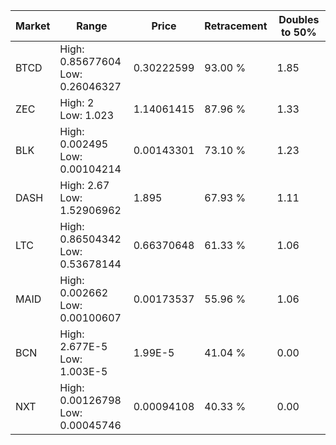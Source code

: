 | Market | Range | Price| Retracement | Doubles to 50% |
| --- | --- | --- | --- | --- |
| BTCD | High: 0.85677604<br />Low: 0.26046327 | 0.30222599 | 93.00 % | 1.85 |
| ZEC | High: 2<br />Low: 1.023 | 1.14061415 | 87.96 % | 1.33 |
| BLK | High: 0.002495<br />Low: 0.00104214 | 0.00143301 | 73.10 % | 1.23 |
| DASH | High: 2.67<br />Low: 1.52906962 | 1.895 | 67.93 % | 1.11 |
| LTC | High: 0.86504342<br />Low: 0.53678144 | 0.66370648 | 61.33 % | 1.06 |
| MAID | High: 0.002662<br />Low: 0.00100607 | 0.00173537 | 55.96 % | 1.06 |
| BCN | High: 2.677E-5<br />Low: 1.003E-5 | 1.99E-5 | 41.04 % | 0.00 |
| NXT | High: 0.00126798<br />Low: 0.00045746 | 0.00094108 | 40.33 % | 0.00 |
